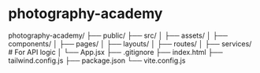 # photography-academy

photography-academy/
├── public/
├── src/
│   ├── assets/
│   ├── components/
│   ├── pages/
│   ├── layouts/
│   ├── routes/
│   ├── services/       # For API logic
│   └── App.jsx
├── .gitignore
├── index.html
├── tailwind.config.js
├── package.json
└── vite.config.js

